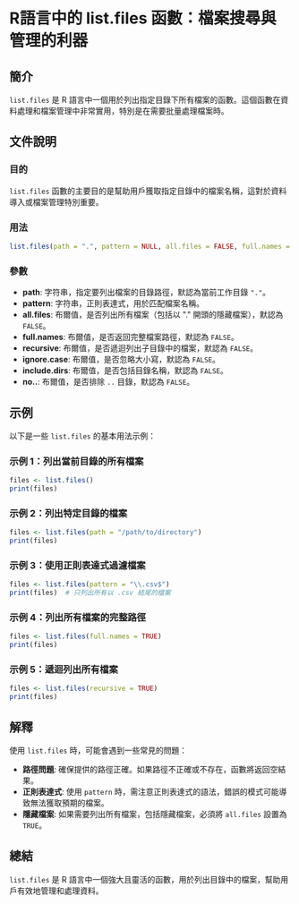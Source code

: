<!--
Meta Description: # R語言中的 list.files 函數：檔案搜尋與管理的利器 ## 簡介 `list.files` 是 R 語言中一個用於列出指定目錄下所有檔案的函數。這個函數在資料處理和檔案管理中非常實用，特別是在需要批量處理檔案時。 ## 文件說明 ### 目的 `list.files` 函數的主要目的是幫...
Meta Keywords: files, list, false, 布爾值, 默認為
-->

# R語言中的 list.files 函數：檔案搜尋與管理的利器

## 簡介
`list.files` 是 R 語言中一個用於列出指定目錄下所有檔案的函數。這個函數在資料處理和檔案管理中非常實用，特別是在需要批量處理檔案時。

## 文件說明
### 目的
`list.files` 函數的主要目的是幫助用戶獲取指定目錄中的檔案名稱，這對於資料導入或檔案管理特別重要。

### 用法
```R
list.files(path = ".", pattern = NULL, all.files = FALSE, full.names = FALSE, recursive = FALSE, ignore.case = FALSE, include.dirs = FALSE, no.. = FALSE)
```

### 參數
- **path**: 字符串，指定要列出檔案的目錄路徑，默認為當前工作目錄 `"."`。
- **pattern**: 字符串，正則表達式，用於匹配檔案名稱。
- **all.files**: 布爾值，是否列出所有檔案（包括以 "." 開頭的隱藏檔案），默認為 `FALSE`。
- **full.names**: 布爾值，是否返回完整檔案路徑，默認為 `FALSE`。
- **recursive**: 布爾值，是否遞迴列出子目錄中的檔案，默認為 `FALSE`。
- **ignore.case**: 布爾值，是否忽略大小寫，默認為 `FALSE`。
- **include.dirs**: 布爾值，是否包括目錄名稱，默認為 `FALSE`。
- **no..**: 布爾值，是否排除 `..` 目錄，默認為 `FALSE`。

## 示例
以下是一些 `list.files` 的基本用法示例：

### 示例 1：列出當前目錄的所有檔案
```R
files <- list.files()
print(files)
```

### 示例 2：列出特定目錄的檔案
```R
files <- list.files(path = "/path/to/directory")
print(files)
```

### 示例 3：使用正則表達式過濾檔案
```R
files <- list.files(pattern = "\\.csv$")
print(files)  # 只列出所有以 .csv 結尾的檔案
```

### 示例 4：列出所有檔案的完整路徑
```R
files <- list.files(full.names = TRUE)
print(files)
```

### 示例 5：遞迴列出所有檔案
```R
files <- list.files(recursive = TRUE)
print(files)
```

## 解釋
使用 `list.files` 時，可能會遇到一些常見的問題：

- **路徑問題**: 確保提供的路徑正確。如果路徑不正確或不存在，函數將返回空結果。
- **正則表達式**: 使用 `pattern` 時，需注意正則表達式的語法，錯誤的模式可能導致無法獲取預期的檔案。
- **隱藏檔案**: 如果需要列出所有檔案，包括隱藏檔案，必須將 `all.files` 設置為 `TRUE`。

## 總結
`list.files` 是 R 語言中一個強大且靈活的函數，用於列出目錄中的檔案，幫助用戶有效地管理和處理資料。